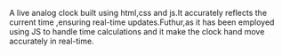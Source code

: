 A live analog clock built using html,css and js.It accurately reflects the current time ,ensuring real-time updates.Futhur,as it has been employed using JS to handle time calculations and it make the clock hand move accurately in real-time.
